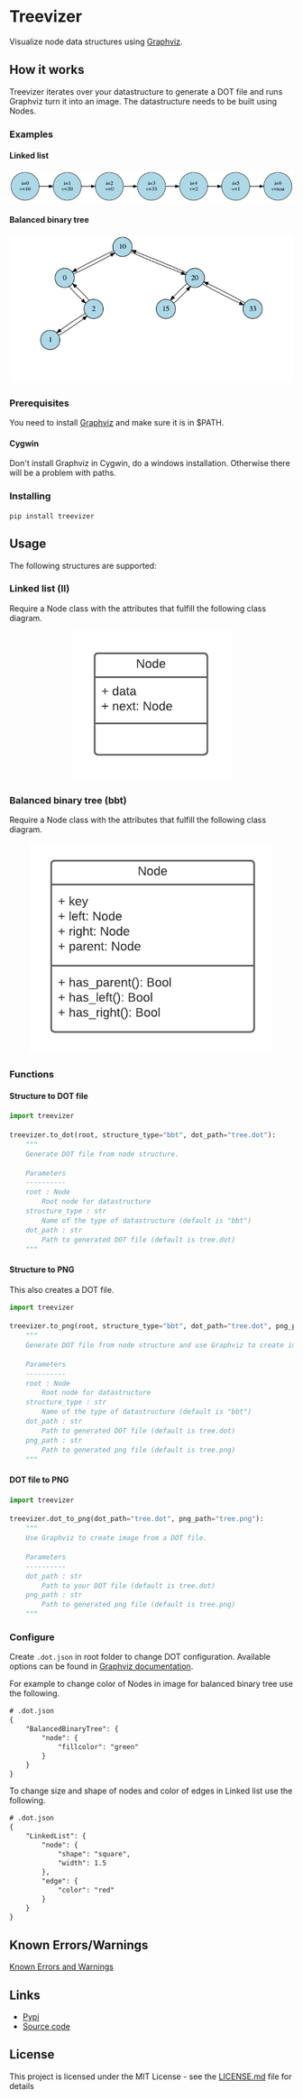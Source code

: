 # Treevizer

Visualize node data structures using [Graphviz](https://graphviz.org/).



## How it works

Treevizer iterates over your datastructure to generate a DOT file and runs Graphviz turn it into an image. The datastructure needs to be built using Nodes.

### Examples

#### Linked list

<p align="center">
  <img src="https://raw.githubusercontent.com/AndreasArne/treeviz/master/img/ll.png" alt="Image of linked list">
</p>

#### Balanced binary tree

<p align="center">
  <img src="https://raw.githubusercontent.com/AndreasArne/treeviz/master/img/bst.png" alt="Image of Balanced binary tree">
</p>

### Prerequisites

You need to install [Graphviz](https://graphviz.org/download/) and make sure it is in $PATH.

#### Cygwin

Don't install Graphviz in Cygwin, do a windows installation. Otherwise there will be a problem with paths.



### Installing

```
pip install treevizer
```



## Usage

The following structures are supported:

### Linked list (ll)

Require a Node class with the attributes that fulfill the following class diagram.

<p align="center">
  <img src="https://raw.githubusercontent.com/AndreasArne/treeviz/master/img/ll_node_cls.png" alt="Class diagram of Node class for linked list.">
</p>



### Balanced binary tree (bbt)

Require a Node class with the attributes that fulfill the following class diagram.

<p align="center">
  <img src="https://raw.githubusercontent.com/AndreasArne/treeviz/master/img/bst_node_cls.png" alt="Class diagram of Node class for Balance binary tree.">
</p>


### Functions

#### Structure to DOT file

```python
import treevizer

treevizer.to_dot(root, structure_type="bbt", dot_path="tree.dot"):
    """
    Generate DOT file from node structure.

    Parameters
    ----------
    root : Node
        Root node for datastructure
    structure_type : str
        Name of the type of datastructure (default is "bbt")
    dot_path : str
        Path to generated DOT file (default is tree.dot)
    """
```



#### Structure to PNG

This also creates a DOT file.

```python
import treevizer

treevizer.to_png(root, structure_type="bbt", dot_path="tree.dot", png_path="tree.png"):
    """
    Generate DOT file from node structure and use Graphviz to create image.

    Parameters
    ----------
    root : Node
        Root node for datastructure
    structure_type : str
        Name of the type of datastructure (default is "bbt")
    dot_path : str
        Path to generated DOT file (default is tree.dot)
    png_path : str
        Path to generated png file (default is tree.png)
    """
```



#### DOT file to PNG

```python
import treevizer

treevizer.dot_to_png(dot_path="tree.dot", png_path="tree.png"):
    """
    Use Graphviz to create image from a DOT file.

    Parameters
    ----------
    dot_path : str
        Path to your DOT file (default is tree.dot)
    png_path : str
        Path to generated png file (default is tree.png)
    """
```


### Configure

Create `.dot.json` in root folder to change DOT configuration.  Available options can be found in [Graphviz documentation](https://graphviz.org/doc/info/attrs.html).

For example to change color of Nodes in image for balanced binary tree use the following.

```
# .dot.json
{
    "BalancedBinaryTree": {
        "node": {
            "fillcolor": "green"
        }
    }
}
```

To change size and shape of nodes and color of edges in Linked list use the following.

```
# .dot.json
{
    "LinkedList": {
        "node": {
            "shape": "square",
            "width": 1.5
        },
        "edge": {
            "color": "red"
        }
    }
}
```

## Known Errors/Warnings

[Known Errors and Warnings](https://github.com/AndreasArne/treeviz/issues/1)



## Links

- [Pypi](https://pypi.org/project/treevizer/)
- [Source code](https://github.com/AndreasArne/treeviz)



## License

This project is licensed under the MIT License - see the [LICENSE.md](LICENSE.md) file for details

